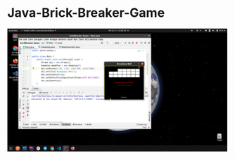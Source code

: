 # Java-Brick-Breaker-Game

<img src="https://github.com/Igorcapatina/Java-Brick-Breaker-Game/blob/master/Screenshot%20from%202021-07-21%2023-00-20.png" width="500"/>
